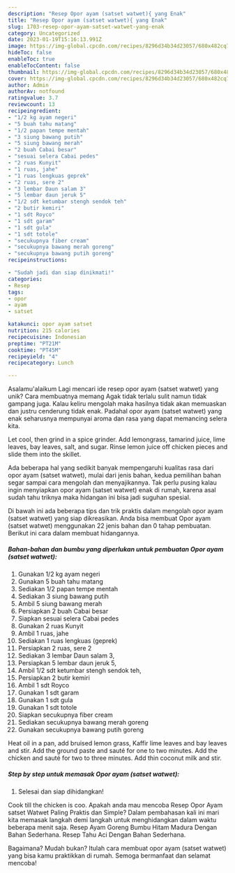 ```yaml
---
description: "Resep Opor ayam (satset watwet){ yang Enak"
title: "Resep Opor ayam (satset watwet){ yang Enak"
slug: 1703-resep-opor-ayam-satset-watwet-yang-enak
category: Uncategorized
date: 2023-01-19T15:16:13.991Z
image: https://img-global.cpcdn.com/recipes/8296d34b34d23057/680x482cq70/opor-ayam-satset-watwet-foto-resep-utama.jpg
hideToc: false
enableToc: true
enableTocContent: false
thumbnail: https://img-global.cpcdn.com/recipes/8296d34b34d23057/680x482cq70/opor-ayam-satset-watwet-foto-resep-utama.jpg
cover: https://img-global.cpcdn.com/recipes/8296d34b34d23057/680x482cq70/opor-ayam-satset-watwet-foto-resep-utama.jpg
author: Admin
authorAv: notfound
ratingvalue: 3.7
reviewcount: 13
recipeingredient:
- "1/2 kg ayam negeri"
- "5 buah tahu matang"
- "1/2 papan tempe mentah"
- "3 siung bawang putih"
- "5 siung bawang merah"
- "2 buah Cabai besar"
- "sesuai selera Cabai pedes"
- "2 ruas Kunyit"
- "1 ruas, jahe"
- "1 ruas lengkuas geprek"
- "2 ruas, sere 2"
- "3 lembar Daun salam 3"
- "5 lembar daun jeruk 5"
- "1/2 sdt ketumbar stengh sendok teh"
- "2 butir kemiri"
- "1 sdt Royco"
- "1 sdt garam"
- "1 sdt gula"
- "1 sdt totole"
- "secukupnya fiber cream"
- "secukupnya bawang merah goreng"
- "secukupnya bawang putih goreng"
recipeinstructions:

- "Sudah jadi dan siap dinikmati!"
categories:
- Resep
tags:
- opor
- ayam
- satset

katakunci: opor ayam satset 
nutrition: 215 calories
recipecuisine: Indonesian
preptime: "PT21M"
cooktime: "PT45M"
recipeyield: "4"
recipecategory: Lunch

---
```



Asalamu'alaikum Lagi mencari ide resep opor ayam (satset watwet) yang unik? Cara membuatnya memang Agak tidak terlalu sulit namun tidak gampang juga. Kalau keliru mengolah maka hasilnya tidak akan memuaskan dan justru cenderung tidak enak. Padahal opor ayam (satset watwet) yang enak seharusnya mempunyai aroma dan rasa yang dapat memancing selera kita.


Let cool, then grind in a spice grinder. Add lemongrass, tamarind juice, lime leaves, bay leaves, salt, and sugar. Rinse lemon juice off chicken pieces and slide them into the skillet.

Ada beberapa hal yang sedikit banyak mempengaruhi kualitas rasa dari opor ayam (satset watwet), mulai dari jenis bahan, kedua pemilihan bahan segar sampai cara mengolah dan menyajikannya. Tak perlu pusing kalau ingin menyiapkan opor ayam (satset watwet) enak di rumah, karena asal sudah tahu triknya maka hidangan ini bisa jadi suguhan spesial.


Di bawah ini ada beberapa tips dan trik praktis dalam mengolah opor ayam (satset watwet) yang siap dikreasikan. Anda bisa membuat Opor ayam (satset watwet) menggunakan 22 jenis bahan dan 0 tahap pembuatan. Berikut ini cara dalam membuat hidangannya.

<!--inarticleads1-->

##### Bahan-bahan dan bumbu yang diperlukan untuk pembuatan Opor ayam (satset watwet):

1. Gunakan 1/2 kg ayam negeri
1. Gunakan 5 buah tahu matang
1. Sediakan 1/2 papan tempe mentah
1. Sediakan 3 siung bawang putih
1. Ambil 5 siung bawang merah
1. Persiapkan 2 buah Cabai besar
1. Siapkan sesuai selera Cabai pedes
1. Gunakan 2 ruas Kunyit
1. Ambil 1 ruas, jahe
1. Sediakan 1 ruas lengkuas (geprek)
1. Persiapkan 2 ruas, sere 2
1. Sediakan 3 lembar Daun salam 3,
1. Persiapkan 5 lembar daun jeruk 5,
1. Ambil 1/2 sdt ketumbar stengh sendok teh,
1. Persiapkan 2 butir kemiri
1. Ambil 1 sdt Royco
1. Gunakan 1 sdt garam
1. Gunakan 1 sdt gula
1. Gunakan 1 sdt totole
1. Siapkan secukupnya fiber cream
1. Sediakan secukupnya bawang merah goreng
1. Gunakan secukupnya bawang putih goreng


Heat oil in a pan, add bruised lemon grass, Kaffir lime leaves and bay leaves and stir. Add the ground paste and sauté for one to two minutes. Add the chicken and sauté for two to three minutes. Add thin coconut milk and stir. 

<!--inarticleads2-->

##### Step by step untuk memasak Opor ayam (satset watwet):


1. Selesai dan siap dihidangkan!

Cook till the chicken is coo. Apakah anda mau mencoba Resep Opor Ayam satset Watwet Paling Praktis dan Simple? Dalam pembahasan kali ini mari kita memasak langkah demi langkah untuk menghidangkan dalam waktu beberapa menit saja. Resep Ayam Goreng Bumbu Hitam Madura Dengan Bahan Sederhana. Resep Tahu Aci Dengan Bahan Sederhana. 

Bagaimana? Mudah bukan? Itulah cara membuat opor ayam (satset watwet) yang bisa kamu praktikkan di rumah. Semoga bermanfaat dan selamat mencoba!

